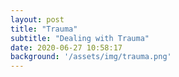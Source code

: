 ```yaml
---
layout: post
title: "Trauma"
subtitle: "Dealing with Trauma"
date: 2020-06-27 10:58:17
background: '/assets/img/trauma.png'
---
```

